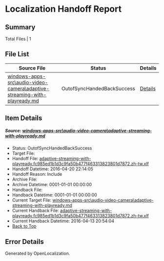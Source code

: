 # <a name='report-top'></a> Localization Handoff Report

## Summary
 Total Files | 1

## File List
 Source File | Status | Details 
 ----------- | ------ | ------- 
 [windows-apps-src\audio-video-camera\adaptive-streaming-with-playready.md](https://github.com/Microsoft/windows-apps/blob/f1c0513dd8ef004c2f686e098b54b5e163f08330/windows-apps-src/audio-video-camera/adaptive-streaming-with-playready.md) | OutofSyncHandedBackSuccess | [Details](#4d31e180dc3e92177f945f1157ae4ebc9cd76797124)

## Item Details
##### <a name='4d31e180dc3e92177f945f1157ae4ebc9cd76797124'></a> Source: [windows-apps-src\audio-video-camera\adaptive-streaming-with-playready.md](https://github.com/Microsoft/windows-apps/blob/f1c0513dd8ef004c2f686e098b54b5e163f08330/windows-apps-src/audio-video-camera/adaptive-streaming-with-playready.md)
* Status: OutofSyncHandedBackSuccess
* Target File: 
* Handoff File: [adaptive-streaming-with-playready.fc985ed1b1d3c9fa50b477f463313823801d7872.zh-tw.xlf](https://github.com/Microsoft/WDG.handoff/blob/e09bd55706b93fd9514e81f3aea4e45e7b6ed3e8/ol-handoff/Microsoft/windows-apps.zh-tw/master/adaptive-streaming-with-playready.fc985ed1b1d3c9fa50b477f463313823801d7872.zh-tw.xlf)
* Handoff Datetime: 2016-04-20 22:14:05
* Handoff Reason: Include
* Archive File: 
* Archive Datetime: 0001-01-01 00:00:00
* Handback File: 
* Handback Datetime: 0001-01-01 00:00:00
* Current Target File: [windows-apps-src\audio-video-camera\adaptive-streaming-with-playready.md](https://github.com/Microsoft/windows-apps.zh-tw/blob/e9e3a968e3039e1db4b1eaa7a24f6617bec63ac3/windows-apps-src/audio-video-camera/adaptive-streaming-with-playready.md)
* Current Handback File: [adaptive-streaming-with-playready.fc985ed1b1d3c9fa50b477f463313823801d7872.zh-tw.xlf](https://github.com/Microsoft/WDG.handback/blob/7e7ac617531cad1a899ee4aa209128c56d157317/ol-handback/Microsoft/windows-apps.zh-tw/master/adaptive-streaming-with-playready.fc985ed1b1d3c9fa50b477f463313823801d7872.zh-tw.xlf)
* Current Handback Datetime: 2016-04-13 20:54:04
* [Back to Top](#report-top)


## Error Details

Generated by OpenLocalization.
